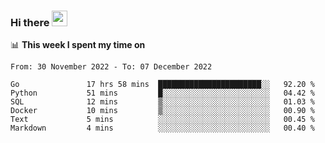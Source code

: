 ### Hi there <a href="https://www.gautamkrishnar.com/"><img src="https://media.giphy.com/media/hvRJCLFzcasrR4ia7z/giphy.gif" width="25px"></a>

📊 **This week I spent my time on**

<!--START_SECTION:waka-->

```text
From: 30 November 2022 - To: 07 December 2022

Go               17 hrs 58 mins  ███████████████████████░░   92.20 %
Python           51 mins         █░░░░░░░░░░░░░░░░░░░░░░░░   04.42 %
SQL              12 mins         ▒░░░░░░░░░░░░░░░░░░░░░░░░   01.03 %
Docker           10 mins         ▒░░░░░░░░░░░░░░░░░░░░░░░░   00.90 %
Text             5 mins          ░░░░░░░░░░░░░░░░░░░░░░░░░   00.45 %
Markdown         4 mins          ░░░░░░░░░░░░░░░░░░░░░░░░░   00.40 %
```

<!--END_SECTION:waka-->
